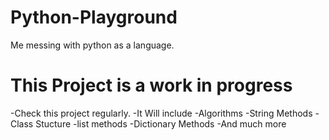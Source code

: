 # Python-Playground
Me messing with python as a language.


# This Project is a work in progress
-Check this project regularly.
-It Will include
-Algorithms
-String Methods
-Class Stucture 
-list methods
-Dictionary Methods
-And much more